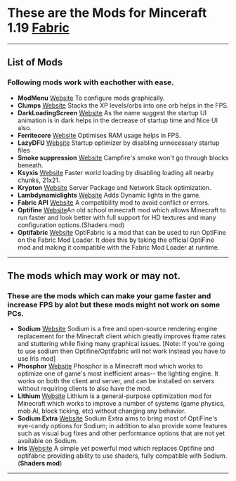 # These are the Mods for Minceraft 1.19 [Fabric](https://fabricmc.net/)
----
## List of Mods
### Following mods work with eachother with ease.
- **ModMenu** [Website](https://www.curseforge.com/minecraft/mc-mods/modmenu) To configure mods graphically.
- **Clumps** [Website](https://www.curseforge.com/minecraft/mc-mods/clumps) Stacks the XP levels/orbs into one orb helps in the FPS.
- **DarkLoadingScreen** [Website](https://www.curseforge.com/minecraft/mc-mods/dark-loading-screen) As the name suggest the startup UI animation is in dark helps in the decrease of startup time and Nice UI also.
- **Ferritecore** [Website](https://www.curseforge.com/minecraft/mc-mods/ferritecore-fabric) Optimises RAM usage helps in FPS.
- **LazyDFU** [Website](https://www.curseforge.com/minecraft/mc-mods/lazydfu) Startup optimizer by disabling unnecessary startup files
- **Smoke suppression** [Website](https://www.curseforge.com/minecraft/mc-mods/smoke-suppression) Campfire's smoke won't go through blocks beneath.
- **Ksyxis** [Website](https://www.curseforge.com/minecraft/mc-mods/ksyxis) Faster world loading by disabling loading all nearby chunks, 21x21.
- **Krypton** [Website](https://www.curseforge.com/minecraft/mc-mods/krypton) Server Package and Network Stack optimization.
- **Lambdynamiclights** [Website](https://www.curseforge.com/minecraft/mc-mods/lambdynamiclights) Adds Dynamic lights in the game.
- **Fabric API** [Website](https://www.curseforge.com/minecraft/mc-mods/fabric-api) A compatibility mod to avoid conflict or errors.
- **Optifine** [Website](https://www.optifine.net/home)An old school minecraft mod which allows Minecraft to run faster and look better with full support for HD textures and many configuration options.(Shaders mod)
- **Optifabric** [Website](https://www.curseforge.com/minecraft/mc-mods/optifabric) OptiFabric is a mod that can be used to run OptiFine on the Fabric Mod Loader. It does this by taking the official OptiFine mod and making it compatible with the Fabric Mod Loader at runtime.

----
## The mods which may work or may not.
### These are the mods which can make your game faster and increase FPS by alot but these mods might not work on some PCs.
- **Sodium** [Website](https://www.curseforge.com/minecraft/mc-mods/sodium) Sodium is a free and open-source rendering engine replacement for the Minecraft client which greatly improves frame rates and stuttering while fixing many graphical issues. 
[Note: If you're going to use sodium then Optifine/Optifabric will not work instead you have to use Iris mod]
- **Phosphor** [Website](https://www.curseforge.com/minecraft/mc-mods/phosphor) Phosphor is a Minecraft mod which works to optimize one of game's most inefficient areas-- the lighting engine. It works on both the client and server, and can be installed on servers without requiring clients to also have the mod. 
- **Lithium** [Website](https://www.curseforge.com/minecraft/mc-mods/lithium) Lithium is a general-purpose optimization mod for Minecraft which works to improve a number of systems (game physics, mob AI, block ticking, etc) without changing any behavior. 
- **Sodium Extra** [Website](https://www.curseforge.com/minecraft/mc-mods/sodium-extra) Sodium Extra aims to bring most of OptiFine's eye-candy options for Sodium; in addition to also provide some features such as visual bug fixes and other performance options that are not yet available on Sodium.
- **Iris** [Website](https://irisshaders.net/) A simple yet powerful mod which replaces Optifine and optifabric providing ability to use shaders, fully compatible with Sodium.(**Shaders mod**)
-----
